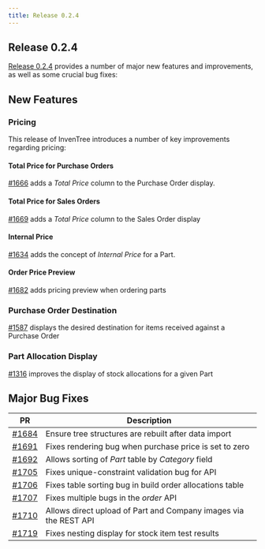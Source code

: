 ```yaml
---
title: Release 0.2.4
---
```


## Release 0.2.4

[Release 0.2.4](https://github.com/inventree/InvenTree/releases/tag/0.2.4) provides a number of major new features and improvements, as well as some crucial bug fixes:

## New Features

### Pricing

This release of InvenTree introduces a number of key improvements regarding pricing:

#### Total Price for Purchase Orders

[#1666](https://github.com/inventree/InvenTree/pull/1666) adds a *Total Price* column to the Purchase Order display.

#### Total Price for Sales Orders

[#1669](https://github.com/inventree/InvenTree/pull/1669) adds a *Total Price* column to the Sales Order display

#### Internal Price

[#1634](https://github.com/inventree/InvenTree/pull/1634) adds the concept of *Internal Price* for a Part.

#### Order Price Preview

[#1682](https://github.com/inventree/InvenTree/pull/1682) adds pricing preview when ordering parts  

### Purchase Order Destination

[#1587](https://github.com/inventree/InvenTree/pull/1587) displays the desired destination for items received against a Purchase Order

### Part Allocation Display

[#1316](https://github.com/inventree/InvenTree/pull/1316) improves the display of stock allocations for a given Part

## Major Bug Fixes

| PR | Description |
| --- | --- |
| [#1684](https://github.com/inventree/InvenTree/pull/1684) | Ensure tree structures are rebuilt after data import |
| [#1691](https://github.com/inventree/InvenTree/pull/1691) | Fixes rendering bug when purchase price is set to zero |
| [#1692](https://github.com/inventree/InvenTree/pull/1692) | Allows sorting of *Part* table by *Category* field |
| [#1705](https://github.com/inventree/InvenTree/pull/1705) | Fixes unique-constraint validation bug for API |
| [#1706](https://github.com/inventree/InvenTree/pull/1706) | Fixes table sorting bug in build order allocations table |
| [#1707](https://github.com/inventree/InvenTree/pull/1707) | Fixes multiple bugs in the *order* API |
| [#1710](https://github.com/inventree/InvenTree/pull/1710) | Allows direct upload of Part and Company images via the REST API |
| [#1719](https://github.com/inventree/InvenTree/pull/1719) | Fixes nesting display for stock item test results |

